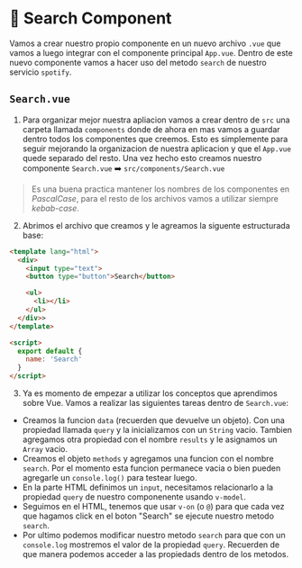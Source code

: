 # 🔎 Search Component

Vamos a crear nuestro propio componente en un nuevo archivo `.vue` que vamos a luego integrar con el componente principal `App.vue`. Dentro de este nuevo componente vamos a hacer uso del metodo `search` de nuestro servicio `spotify`.


## `Search.vue`

1. Para organizar mejor nuestra apliacion vamos a crear dentro de `src` una carpeta llamada `components` donde de ahora en mas vamos a guardar dentro todos los componentes que creemos. Esto es simplemente para seguir mejorando la organizacion de nuestra aplicacion y que el `App.vue` quede separado del resto. Una vez hecho esto creamos nuestro componente `Search.vue` ➡️ `src/components/Search.vue`

> Es una buena practica mantener los nombres de los componentes en *PascalCase*, para el resto de los archivos vamos a utilizar siempre *kebab-case*.

2. Abrimos el archivo que creamos y le agreamos la siguente estructurada base:

```html
<template lang="html">  
  <div>
    <input type="text">
    <button type="button">Search</button>

    <ul>
      <li></li>
    </ul>
  </div>>
</template>

<script>
  export default {
    name: 'Search'
  }
</script>
```

3. Ya es momento de empezar a utilizar los conceptos que aprendimos sobre Vue. Vamos a realizar las siguientes tareas dentro de `Search.vue`:
  * Creamos la funcion `data` (recuerden que devuelve un objeto). Con una propiedad llamada `query` y la inicializamos con un `String` vacio. Tambien agregamos otra propiedad con el nombre `results` y le asignamos un `Array` vacio.
  * Creamos el objeto `methods` y agregamos una funcion con el nombre `search`. Por el momento esta funcion permanece vacia o bien pueden agregarle un `console.log()` para testear luego.
  * En la parte HTML definimos un `input`, necesitamos relacionarlo a la propiedad `query` de nuestro componenente usando `v-model`.
  * Seguimos en el HTML, tenemos que usar `v-on` (o `@`) para que cada vez que hagamos click en el boton "Search" se ejecute nuestro metodo `search`.
  * Por ultimo podemos modificar nuestro metodo `search` para que con un `console.log` mostremos el valor de la propiedad `query`. Recuerden de que manera podemos acceder a las propiedads dentro de los metodos.
